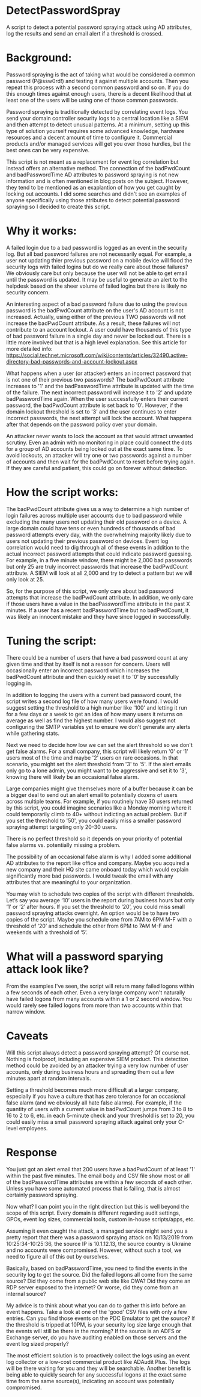 # DetectPasswordSpray
A script to detect a potential password spraying attack using AD attributes, log the results and send an email alert if a threshold is crossed.

# Background:

Password spraying is the act of taking what would be considered a common password (P@ssw0rd!) and testing it against multiple accounts. Then you repeat this process with a second common password and so on. If you do this enough times against enough users, there is a decent likelihood that at least one of the users will be using one of those common passwords.
 
Password spraying is traditionally detected by correlating event logs. You send your domain controller security logs to a central location like a SIEM and then attempt to detect unusual patterns. At a minimum, setting up this type of solution yourself requires some advanced knowledge, hardware resources and a decent amount of time to configure it. Commercial products and/or managed services will get you over those hurdles, but the best ones can be very expensive. 
 
This script is not meant as a replacement for event log correlation but instead offers an alternative method. The connection of the badPwdCount and badPasswordTime AD attributes to password spraying is not new information and is often mentioned in blog posts on the subject. However, they tend to be mentioned as an exaplantion of how you get caught by locking out accounts. I did some searches and didn't see an examples of anyone specifically using those atributes to detect potential password spraying so I decided to create this script.

# Why it works:

A failed login due to a bad password is logged as an event in the security log. But all bad password failures are not necessarily equal. For example, a user not updating thier previous password on a mobile device will flood the security logs with failed logins but do we really care about those failures? We obviously care but only because the user will not be able to get email until the password is updated. It may be useful to generate an alert to the helpdesk based on the sheer volume of failed logins but there is likely no security concern.

An interesting aspect of a bad password failure due to using the previous password is the badPwdCount attribute on the user's AD account is not increased. Actually, using either of the previous TWO passwords will not increase the badPwdCount attribute. As a result, these failures will not contribute to an account lockout. A user could have thousands of this type of bad password failure in a single day and never be locked out. There is a little more involved but that is a high level explanation. See this article for more detailed info: https://social.technet.microsoft.com/wiki/contents/articles/32490.active-directory-bad-passwords-and-account-lockout.aspx

What happens when a user (or attacker) enters an incorrect password that is not one of their previous two passwords? The badPwdCount attribute increases to '1' and the badPasswordTime attribute is updated with the time of the failure. The next incorrect password will increase it to '2' and update badPasswordTime again. When the user successfully enters their current password, the badPwdCount attribute is set back to '0'. However, if the domain lockout threshold is set to '3' and the user continues to enter incorrect passwords, the next attempt will lock the account. What happens after that depends on the password policy over your domain.

An attacker never wants to lock the account as that would attract unwanted scrutiny. Even an admin with no monitoring in place could connect the dots for a group of AD accounts being locked out at the exact same time. To avoid lockouts, an attacker will try one or two passwords against a number of accounts and then wait for the badPwdCount to reset before trying again. If they are careful and patient, this could go on forever without detection.

# How the script works:

The badPwdCount attribute gives us a way to determine a high number of login failures across multiple user accounts due to bad password while excluding the many users not updating their old password on a device. A large domain could have tens or even hundreds of thousands of bad password attempts every day, with the overwhelming majority likely due to users not updating their previous password on devices. Event log correlation would need to dig through all of these events in addition to the actual incorrect password attempts that could indicate password guessing. For example, in a five minute window, there might be 2,000 bad passwords but only 25 are truly incorrect passwords that increase the badPwdCount attribute. A SIEM will look at all 2,000 and try to detect a pattern but we will only look at 25.

So, for the purpose of this script, we only care about bad password attempts that increase the badPwdCount attribute. In addition, we only care if those users have a value in the badPasswordTime attribute in the past X minutes. If a user has a recent badPasswordTime but no badPwdCount, it was likely an innocent mistake and they have since logged in successfully.

# Tuning the script:

There could be a number of users that have a bad password count at any given time and that by itself is not a reason for concern. Users will occasionally enter an incorrect password which increases the badPwdCount attribute and then quickly reset it to '0' by successfully logging in. 

In addition to logging the users with a current bad password count, the script writes a second log file of how many users were found. I would suggest setting the threshold to a high number like '100' and letting it run for a few days or a week to get an idea of how many users it returns on average as well as find the highest number. I would also suggest not configuring the SMTP variables yet to ensure we don't generate any alerts while gathering stats. 

Next we need to decide how low we can set the alert threshold so we don't get false alarms. For a small company, this script will likely return '0' or ‘1’ users most of the time and maybe '2' users on rare occasions. In that scenario, you might set the alert threshold from '3' to '5'. If the alert emails only go to a lone admin, you might want to be aggressive and set it to '3', knowing there will likely be an occasional false alarm.

Large companies might give themselves more of a buffer because it can be a bigger deal to send out an alert email to potentially dozens of users across multiple teams. For example, if you routinely have 30 users returned by this script, you could imagine scenarios like a Monday morning where it could temporarily climb to 40+ without indicting an actual problem. But if you set the threshold to '50', you could easily miss a smaller password spraying attempt targeting only 20-30 users.

There is no perfect threshold so it depends on your priority of potential false alarms vs. potentially missing a problem. 

The possibility of an occasional false alarm is why I added some additional AD attributes to the report like office and company. Maybe you acquired a new company and their HQ site came onboard today which would explain significantly more bad passwords. I would tweak the email with any attributes that are meaningful to your organization.

You may wish to schedule two copies of the script with different thresholds. Let’s say you average ‘10’ users in the report during business hours but only ‘1’ or ‘2’ after hours. If you set the threshold to ‘20’, you could miss small password spraying attacks overnight. An option would be to have two copies of the script. Maybe you schedule one from 7AM to 6PM M-F with a threshold of ‘20’ and schedule the other from 6PM to 7AM M-F and weekends with a threshold of ‘5’.

# What will a password sparying attack look like?

From the examples I've seen, the script will return many failed logons within a few seconds of each other. Even a very large company won't naturally have failed logons from many accounts within a 1 or 2 second window. You would rarely see failed logons from more than two accounts within that narrow window. 

# Caveats

Will this script always detect a password spraying attempt? Of course not. Nothing is foolproof, including an expensive SIEM product. This detection method could be avoided by an attacker trying a very low number of user accounts, only during business hours and spreading them out a few minutes apart at random intervals.

Setting a threshold becomes much more difficult at a larger company, especially if you have a culture that has zero tolerance for an occasional false alarm (and we obviously all hate false alarms). For example, if the quantity of users with a current value in badPwdCount jumps from 3 to 8 to 16 to 2 to 6, etc. in each 5-minute check and your threshold is set to 20, you could easily miss a small password spraying attack against only your C-level employees.

# Response

You just got an alert email that 200 users have a badPwdCount of at least '1' within the past five minutes. The email body and CSV file show most or all of the badPasswordTime attributes are within a few seconds of each other. Unless you have some automated process that is failing, that is almost certainly password spraying.

Now what? I can point you in the right direction but this is well beyond the scope of this script. Every domain is different regarding audit settings, GPOs, event log sizes, commercial tools, custom in-house scripts/apps, etc. 

Assuming it even caught the attack, a managed service might send you a pretty report that there was a password spraying attack on 10/13/2019 from 10:25:34-10:25:36, the source IP is 10.1.12.13, the source country is Ukraine and no accounts were compromised. However, without such a tool, we need to figure all of this out by ourselves.

Basically, based on badPasswordTime, you need to find the events in the security log to get the source. Did the failed logons all come from the same source? Did they come from a public web site like OWA? Did they come an RDP server exposed to the internet? Or worse, did they come from an internal source?

My advice is to think about what you can do to gather this info before an event happens. Take a look at one of the 'good' CSV files with only a few entries. Can you find those events on the PDC Emulator to get the source? If the threshold is tripped at 10PM, is your security log size large enough that the events will still be there in the morning? If the source is an ADFS or Exchange server, do you have auditing enabled on those servers and the event log sized properly?

The most efficient solution is to proactively collect the logs using an event log collector or a low-cost commercial product like ADAudit Plus. The logs will be there waiting for you and they will be searchable. Another benefit is being able to quickly search for any successful logons at the exact same time from the same source(s), indicating an account was potentially compromised.


